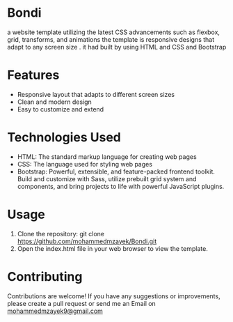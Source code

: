 # Bondi
a website template utilizing the latest CSS advancements such as flexbox, grid, transforms, and animations the template is responsive designs that adapt to any screen size . it had built by using HTML and CSS and  Bootstrap
# Features
* Responsive layout that adapts to different screen sizes
* Clean and modern design
* Easy to customize and extend
# Technologies Used
* HTML: The standard markup language for creating web pages
* CSS: The language used for styling web pages
* Bootstrap: Powerful, extensible, and feature-packed frontend toolkit. Build and customize with Sass, utilize prebuilt grid system and components, and bring projects to life with powerful JavaScript plugins.
# Usage
1. Clone the repository: git clone https://github.com/mohammedmzayek/Bondi.git
2. Open the index.html file in your web browser to view the template.
# Contributing
Contributions are welcome! If you have any suggestions or improvements, please create a pull request or send me an Email on mohammedmzayek9@gmail.com
